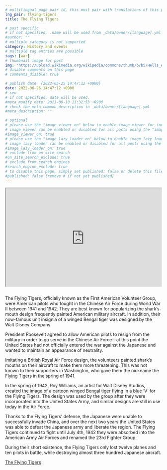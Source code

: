 ```yaml
---
# multilingual page pair id, this must pair with translations of this page. (This name must be unique)
lng_pair: flying-tigers
title: The Flying Tigers

# post specific
# if not specified, .name will be used from _data/owner/[language].yml
#author: ""
# multiple category is not supported
category: History and events
# multiple tag entries are possible
tags: [war]
# thumbnail image for post
img: "https://upload.wikimedia.org/wikipedia/commons/thumb/b/b5/Hells_Angels%2C_Flying_Tigers_1942.jpg/1280px-Hells_Angels%2C_Flying_Tigers_1942.jpg"
# disable comments on this page
# comments_disable: true

# publish date  {2022-05-25 14:47:12 +0900}
date: 2022-06-26 14:47:12 +0900
# seo
# if not specified, date will be used.
#meta_modify_date: 2021-08-10 11:32:53 +0900
# check the meta_common_description in _data/owner/[language].yml
#meta_description: ""

# optional
# please use the "image_viewer_on" below to enable image viewer for individual pages or posts (_posts/ or [language]/_posts folders).
# image viewer can be enabled or disabled for all posts using the "image_viewer_posts: true" setting in _data/conf/main.yml.
#image_viewer_on: true
# please use the "image_lazy_loader_on" below to enable image lazy loader for individual pages or posts (_posts/ or [language]/_posts folders).
# image lazy loader can be enabled or disabled for all posts using the "image_lazy_loader_posts: true" setting in _data/conf/main.yml.
#image_lazy_loader_on: true
# exclude from on site search
#on_site_search_exclude: true
# exclude from search engines
#search_engine_exclude: true
# to disable this page, simply set published: false or delete this file
#published: false {remove # if not yet published}
---
```


<!-- note must use embeded link for youtube to allow -->
<div style="position:relative;padding-bottom:56.25%;padding-top:35px;height:0;margin-bottom:2em;overflow:hidden">
    <iframe style="position:absolute;top:0;left:0;width:100%;height:100%"  src="https://www.youtube.com/embed/4ABcAen_lY0?si=-MvAsf4T2nwSslJf" title="YouTube video player"  allowfullscreen>
    </iframe>
</div>

The Flying Tigers, officially known as the First American Volunteer Group, were American pilots who fought in the Chinese Air Force during World War II between 1941 and 1942. They are best known for popularizing the shark’s-mouth design frequently painted American military aircraft. In addition, their now-famous unit insignia of a winged Bengal tiger was designed by the Walt Disney Company.

President Roosevelt agreed to allow American pilots to resign from the military in order to go serve in the Chinese Air Force—at this point the United States had not officially entered the war against the Japanese and wanted to maintain an appearance of neutrality.

Imitating a British Royal Air Force design, the volunteers painted shark’s mouths on their aircraft to make them more threatening. This was not known to their supporters in Washington, who gave them the nickname the Flying Tigers in the spring of 1941.

In the spring of 1942, Roy Williams, an artist for Walt Disney Studios, created the image of a cartoon winged Bengal tiger flying in a blue ‘V’ for the Flying Tigers. The design was used by the group after they were incorporated into the United States Army, and similar designs are still in use today in the Air Force.

Thanks to the Flying Tigers’ defense, the Japanese were unable to successfully invade China, and over the next two years the United States was able to defeat the Japanese army and liberate the region. The Flying Tigers continued to fight until July 4th, 1942 they were absorbed into the American Army Air Forces and renamed the 23rd Fighter Group.

During their short existence, the Flying Tigers only lost twelve planes and ten pilots in battle, while destroying almost three hundred Japanese aircraft.

[The Flying Tigers](https://www.pacificatrocities.org/blog/the-history-of-the-flying-tigers)
